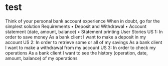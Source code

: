 # test
Think of your personal bank account experience When in doubt, go for the simplest solution
Requirements
•         Deposit and Withdrawal
•         Account statement (date, amount, balance)
•         Statement printing
User Stories
US 1:
In order to save money
As a bank client
I want to make a deposit in my account
US 2:
In order to retrieve some or all of my savings
As a bank client
I want to make a withdrawal from my account
US 3:
In order to check my operations
As a bank client
I want to see the history (operation, date, amount, balance) of my operations
